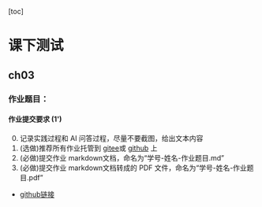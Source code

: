 [toc]

# 课下测试

## ch03

### 作业题目：

#### 作业提交要求 (1')

0. 记录实践过程和 AI 问答过程，尽量不要截图，给出文本内容
1. (选做)推荐所有作业托管到 [gitee](https://gitee.com/)或 [github](https://github.com/) 上
2. (必做)提交作业 markdown文档，命名为“学号-姓名-作业题目.md”
3. (必做)提交作业 markdown文档转成的 PDF 文件，命名为“学号-姓名-作业题目.pdf”

- [github链接](https://github.com/youer0219/Information-Security-System-Design-Assignment)
